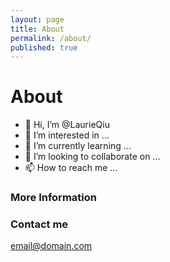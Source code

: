 ```yaml
---
layout: page
title: About
permalink: /about/
published: true
---
```


# About

- 👋 Hi, I’m @LaurieQiu
- 👀 I’m interested in ...
- 🌱 I’m currently learning ...
- 💞️ I’m looking to collaborate on ...
- 📫 How to reach me ...

### More Information

### Contact me

[email@domain.com](mailto:email@domain.com)
